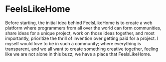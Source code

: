 # FeelsLikeHome

Before starting, the initial idea behind FeelsLikeHome is to create a web platform where programmers from all over the world can form communities, share ideas for a unique project, work on those ideas together, and most importantly, prioritize the thrill of invention over getting paid for a project. I myself would love to be in such a community; where everything is transparent, and we all want to create something creative together, feeling like we are not alone in this buzz; we have a place that FeelsLikeHome.


